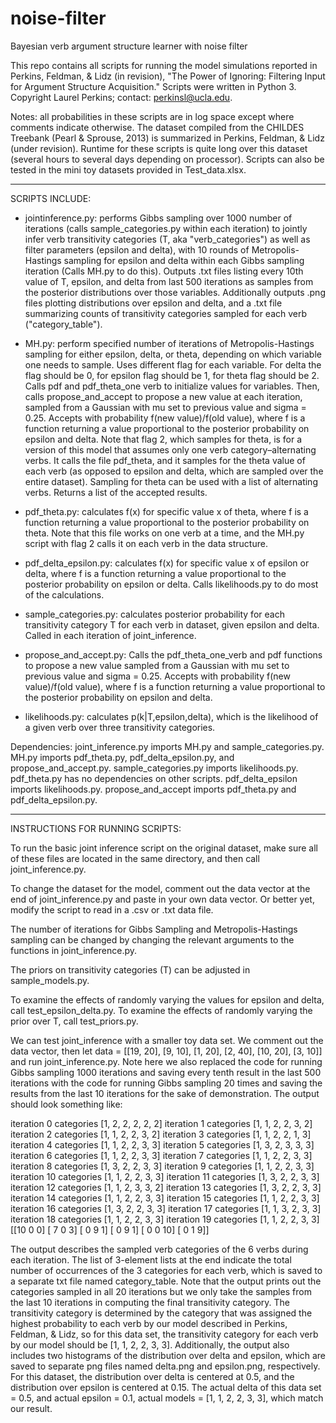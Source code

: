 # noise-filter
Bayesian verb argument structure learner with noise filter

This repo contains all scripts for running the model simulations reported in Perkins, Feldman, & Lidz (in revision), "The Power of Ignoring: Filtering Input for Argument Structure Acquisition." Scripts were written in Python 3. Copyright Laurel Perkins; contact: perkinsl@ucla.edu.

Notes: all probabilities in these scripts are in log space except where comments indicate otherwise. The dataset compiled from the CHILDES Treebank (Pearl & Sprouse, 2013) is summarized in Perkins, Feldman, & Lidz (under revision). Runtime for these scripts is quite long over this dataset (several hours to several days depending on processor). Scripts can also be tested in the mini toy datasets provided in Test_data.xlsx.

----------------------------------------------------------------
SCRIPTS INCLUDE:

- jointinference.py: performs Gibbs sampling over 1000 number of iterations (calls sample_categories.py within each iteration) to jointly infer verb transitivity categories (T, aka "verb_categories") as well as filter parameters (epsilon and delta), with 10 rounds of Metropolis-Hastings sampling for epsilon and delta within each Gibbs sampling iteration (Calls MH.py to do this). Outputs .txt files listing every 10th value of T, epsilon, and delta from last 500 iterations as samples from the posterior distributions over those variables. Additionally outputs .png files plotting distributions over epsilon and delta, and a .txt file summarizing counts of transitivity categories sampled for each verb ("category_table").

- MH.py: perform specified number of iterations of Metropolis-Hastings sampling for either epsilon, delta, or theta, depending on which variable one needs to sample. Uses different flag for each variable. For delta the flag should be 0, for epsilon flag should be 1, for theta flag should be 2. Calls pdf and pdf_theta_one verb to initialize values for variables. Then, calls propose_and_accept to propose a new value at each iteration, sampled from a Gaussian with mu set to previous value and sigma = 0.25. Accepts with probability f(new value)/f(old value), where f is a function returning a value proportional to the posterior probability on epsilon and delta. Note that flag 2, which samples for theta, is for a version of this model that assumes only one verb category–alternating verbs. It calls the file pdf_theta, and it samples for the theta value of each verb (as opposed to epsilon and delta, which are sampled over the entire dataset). Sampling for theta can be used with a list of alternating verbs. Returns a list of the accepted results. 

- pdf_theta.py: calculates f(x) for specific value x of theta, where f is a function returning a value proportional to the posterior probability on theta. Note that this file works on one verb at a time, and the MH.py script with flag 2 calls it on each verb in the data structure. 

- pdf_delta_epsilon.py: calculates f(x) for specific value x of epsilon or delta, where f is a function returning a value proportional to the posterior probability on epsilon or delta. Calls likelihoods.py to do most of the calculations.

- sample_categories.py: calculates posterior probability for each transitivity category T for each verb in dataset, given epsilon and delta. Called in each iteration of joint_inference. 

- propose_and_accept.py:  Calls the pdf_theta_one_verb and pdf functions to propose a new value sampled from a Gaussian with mu set to previous value and sigma = 0.25. Accepts with probability f(new value)/f(old value), where f is a function returning a value proportional to the posterior probability on epsilon and delta. 

- likelihoods.py: calculates p(k|T,epsilon,delta), which is the likelihood of a given verb over three transitivity categories.

Dependencies: joint_inference.py imports MH.py and sample_categories.py. MH.py imports pdf_theta.py, pdf_delta_epsilon.py, and propose_and_accept.py. sample_categories.py imports likelihoods.py. pdf_theta.py has no dependencies on other scripts. pdf_delta_epsilon imports likelihoods.py. propose_and_accept imports pdf_theta.py and pdf_delta_epsilon.py.  


-----------------------------------------------------------------
INSTRUCTIONS FOR RUNNING SCRIPTS:

To run the basic joint inference script on the original dataset, make sure all of these files are located in the same directory, and then call joint_inference.py.

To change the dataset for the model, comment out the data vector at the end of joint_inference.py and paste in your own data vector. Or better yet, modify the script to read in a .csv or .txt data file.

The number of iterations for Gibbs Sampling and Metropolis-Hastings sampling can be changed by changing the relevant arguments to the functions in joint_inference.py.

The priors on transitivity categories (T) can be adjusted in sample_models.py.

To examine the effects of randomly varying the values for epsilon and delta, call test_epsilon_delta.py. To examine the effects of randomly varying the prior over T, call test_priors.py.

We can test joint_inference with a smaller toy data set.
We comment out the data vector, then let
data = [[19, 20], [9, 10], [1, 20], [2, 40], [10, 20], [3, 10]] 
and run joint_inference.py.
Note here we also replaced the code for running Gibbs sampling 1000 iterations and saving every tenth result in the last 500 iterations
with the code for running Gibbs sampling 20 times and saving the results from the last 10 iterations for the sake of demonstration.
The output should look something like:

iteration 0
categories [1, 2, 2, 2, 2, 2]
iteration 1
categories [1, 1, 2, 2, 3, 2]
iteration 2
categories [1, 1, 2, 2, 3, 2]
iteration 3
categories [1, 1, 2, 2, 1, 3]
iteration 4
categories [1, 1, 2, 2, 3, 3]
iteration 5
categories [1, 3, 2, 3, 3, 3]
iteration 6
categories [1, 1, 2, 2, 3, 3]
iteration 7
categories [1, 1, 2, 2, 3, 3]
iteration 8
categories [1, 3, 2, 2, 3, 3]
iteration 9
categories [1, 1, 2, 2, 3, 3]
iteration 10
categories [1, 1, 2, 2, 3, 3]
iteration 11
categories [1, 3, 2, 2, 3, 3]
iteration 12
categories [1, 1, 2, 3, 3, 2]
iteration 13
categories [1, 3, 2, 2, 3, 3]
iteration 14
categories [1, 1, 2, 2, 3, 3]
iteration 15
categories [1, 1, 2, 2, 3, 3]
iteration 16
categories [1, 3, 2, 2, 3, 3]
iteration 17
categories [1, 1, 3, 2, 3, 3]
iteration 18
categories [1, 1, 2, 2, 3, 3]
iteration 19
categories [1, 1, 2, 2, 3, 3]
[[10  0  0]
 [ 7  0  3]
 [ 0  9  1]
 [ 0  9  1]
 [ 0  0 10]
 [ 0  1  9]]

The output describes the sampled verb categories of the 6 verbs during each iteration.
The list of 3-element lists at the end indicate the total number of occurrences of the 3 categories for each verb, which is saved to a separate txt file named category_table.
Note that the output prints out the categories sampled in all 20 iterations but we only take the samples from the last 10 iterations in computing the final transitivity category.
The transitivity category is determined by the category that was assigned the highest probability to each verb by our model described in Perkins, Feldman, & Lidz, so for this data set, the transitivity category for each verb by our model should be [1, 1, 2, 2, 3, 3].
Additionally, the output also includes two histograms of the distribution over delta and epsilon, which are saved to separate png files named delta.png and epsilon.png, respectively.
For this dataset, the distribution over delta is centered at 0.5, and the distribution over epsilon is centered at 0.15.
The actual delta of this data set = 0.5, and actual epsilon = 0.1, actual models = [1, 1, 2, 2, 3, 3], which match our result.
